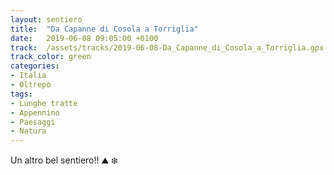```yaml
---
layout: sentiero
title:  "Da Capanne di Cosola a Torriglia"
date:   2019-06-08 09:05:00 +0100
track:  /assets/tracks/2019-06-08-Da_Capanne_di_Cosola_a_Torriglia.gpx
track_color: green
categories:
- Italia
- Oltrepò
tags:
- Lunghe tratte
- Appennino
- Paesaggi
- Natura
---
```


Un altro bel sentiero!! :mountain: :snowflake: